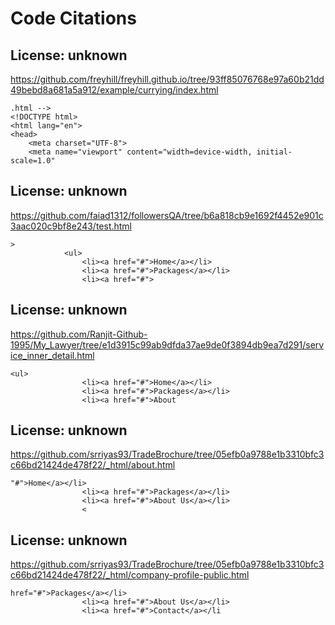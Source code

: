 # Code Citations

## License: unknown
https://github.com/freyhill/freyhill.github.io/tree/93ff85076768e97a60b21dd49bebd8a681a5a912/example/currying/index.html

```
.html -->
<!DOCTYPE html>
<html lang="en">
<head>
    <meta charset="UTF-8">
    <meta name="viewport" content="width=device-width, initial-scale=1.0"
```


## License: unknown
https://github.com/faiad1312/followersQA/tree/b6a818cb9e1692f4452e901c3aac020c9bf8e243/test.html

```
>
            <ul>
                <li><a href="#">Home</a></li>
                <li><a href="#">Packages</a></li>
                <li><a href="#">
```


## License: unknown
https://github.com/Ranjit-Github-1995/My_Lawyer/tree/e1d3915c99ab9dfda37ae9de0f3894db9ea7d291/service_inner_detail.html

```
<ul>
                <li><a href="#">Home</a></li>
                <li><a href="#">Packages</a></li>
                <li><a href="#">About
```


## License: unknown
https://github.com/srriyas93/TradeBrochure/tree/05efb0a9788e1b3310bfc3c66bd21424de478f22/_html/about.html

```
"#">Home</a></li>
                <li><a href="#">Packages</a></li>
                <li><a href="#">About Us</a></li>
                <
```


## License: unknown
https://github.com/srriyas93/TradeBrochure/tree/05efb0a9788e1b3310bfc3c66bd21424de478f22/_html/company-profile-public.html

```
href="#">Packages</a></li>
                <li><a href="#">About Us</a></li>
                <li><a href="#">Contact</a></li
```

